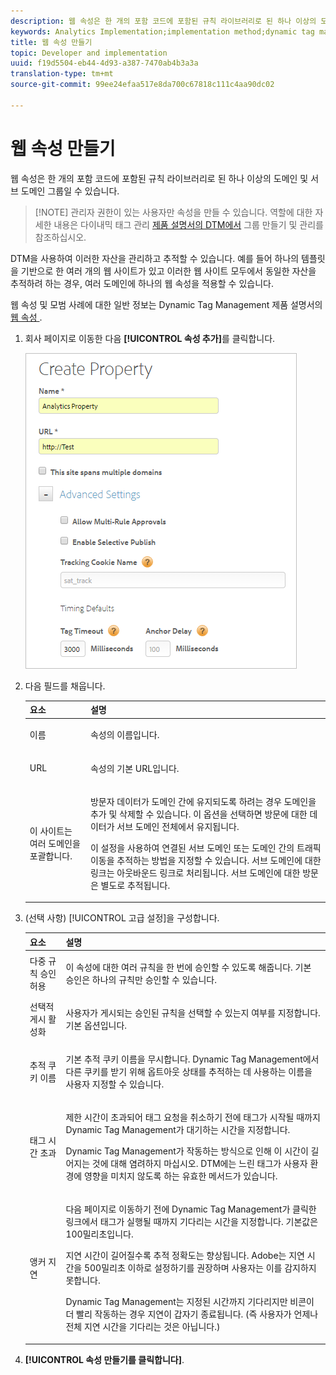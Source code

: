 ```yaml
---
description: 웹 속성은 한 개의 포함 코드에 포함된 규칙 라이브러리로 된 하나 이상의 도메인 및 서브 도메인 그룹일 수 있습니다.
keywords: Analytics Implementation;implementation method;dynamic tag management;dtm;web property;property
title: 웹 속성 만들기
topic: Developer and implementation
uuid: f19d5504-eb44-4d93-a387-7470ab4b3a3a
translation-type: tm+mt
source-git-commit: 99ee24efaa517e8da700c67818c111c4aa90dc02

---
```



# 웹 속성 만들기

웹 속성은 한 개의 포함 코드에 포함된 규칙 라이브러리로 된 하나 이상의 도메인 및 서브 도메인 그룹일 수 있습니다.

> [!NOTE] 관리자 권한이 있는 사용자만 속성을 만들 수 있습니다. 역할에 대한 자세한 내용은 다이내믹 태그 관리 [제품 설명서의 DTM에서](https://marketing.adobe.com/resources/help/en_US/dtm/groups.html) 그룹 만들기 및 관리를 참조하십시오.

DTM을 사용하여 이러한 자산을 관리하고 추적할 수 있습니다. 예를 들어 하나의 템플릿을 기반으로 한 여러 개의 웹 사이트가 있고 이러한 웹 사이트 모두에서 동일한 자산을 추적하려 하는 경우, 여러 도메인에 하나의 웹 속성을 적용할 수 있습니다.

웹 속성 및 모범 사례에 대한 일반 정보는 Dynamic Tag Management 제품 설명서의 [ 웹 속성 ](https://marketing.adobe.com/resources/help/en_US/dtm/web_property.html).

1. 회사 페이지로 이동한 다음 **[!UICONTROL 속성 추가]**&#x200B;를 클릭합니다.

   ![](assets/dtm-create-web-property.png)

1. 다음 필드를 채웁니다.

   <table id="table_376D72251C4D4C4CA878D10C18D2532C"> 
    <thead> 
    <tr> 
    <th colname="col1" class="entry"> 요소 </th> 
    <th colname="col2" class="entry"> 설명 </th> 
    </tr> 
    </thead>
    <tbody> 
    <tr> 
    <td colname="col1"> <span class="uicontrol"> 이름 </span> </td> 
    <td colname="col2"> <p>속성의 이름입니다. </p> </td> 
    </tr> 
    <tr> 
    <td colname="col1"> <span class="uicontrol"> URL</span> </td> 
    <td colname="col2"> <p>속성의 기본 URL입니다. </p> </td> 
    </tr> 
    <tr> 
    <td colname="col1"> <span class="uicontrol">이 사이트는 여러 도메인을 포괄합니다.</span> </td> 
    <td colname="col2"> <p>방문자 데이터가 도메인 간에 유지되도록 하려는 경우 도메인을 추가 및 삭제할 수 있습니다. 이 옵션을 선택하면 방문에 대한 데이터가 서브 도메인 전체에서 유지됩니다.  </p> <p>이 설정을 사용하여 연결된 서브 도메인 또는 도메인 간의 트래픽 이동을 추적하는 방법을 지정할 수 있습니다. 서브 도메인에 대한 링크는 아웃바운드 링크로 처리됩니다. 서브 도메인에 대한 방문은 별도로 추적됩니다. </p> </td> 
    </tr> 
    </tbody> 
    </table>

1. (선택 사항) [!UICONTROL 고급 설정]을 구성합니다.

   <table id="table_6E687FBE6ACC4301BCCD837F4DCBB9C9"> 
    <thead> 
    <tr> 
    <th colname="col1" class="entry"> 요소 </th> 
    <th colname="col2" class="entry"> 설명 </th> 
    </tr> 
    </thead>
    <tbody> 
    <tr> 
    <td colname="col1"> <span class="uicontrol"> 다중 규칙 승인 허용</span> </td> 
    <td colname="col2"> <p>이 속성에 대한 여러 규칙을 한 번에 승인할 수 있도록 해줍니다. 기본 승인은 하나의 규칙만 승인할 수 있습니다. </p> </td> 
    </tr> 
    <tr> 
    <td colname="col1"> <span class="uicontrol"> 선택적 게시 활성화</span> </td> 
    <td colname="col2"> <p>사용자가 게시되는 승인된 규칙을 선택할 수 있는지 여부를 지정합니다. 기본 옵션입니다. </p> </td> 
    </tr> 
    <tr> 
    <td colname="col1"> <span class="uicontrol"> 추적 쿠키 이름</span> </td> 
    <td colname="col2"> <p>기본 추적 쿠키 이름을 무시합니다. Dynamic Tag Management에서 다른 쿠키를 받기 위해 옵트아웃 상태를 추적하는 데 사용하는 이름을 사용자 지정할 수 있습니다. </p> </td> 
    </tr> 
    <tr> 
    <td colname="col1"> <span class="uicontrol"> 태그 시간 초과</span> </td> 
    <td colname="col2"> <p>제한 시간이 초과되어 태그 요청을 취소하기 전에 태그가 시작될 때까지 Dynamic Tag Management가 대기하는 시간을 지정합니다. </p> <p> Dynamic Tag Management가 작동하는 방식으로 인해 이 시간이 길어지는 것에 대해 염려하지 마십시오. DTM에는 느린 태그가 사용자 환경에 영향을 미치지 않도록 하는 유효한 메서드가 있습니다. </p> </td> 
    </tr> 
    <tr> 
    <td colname="col1"> <span class="uicontrol"> 앵커 지연</span> </td> 
    <td colname="col2"> <p>다음 페이지로 이동하기 전에 Dynamic Tag Management가 클릭한 링크에서 태그가 실행될 때까지 기다리는 시간을 지정합니다. 기본값은 100밀리초입니다. </p> <p>지연 시간이 길어질수록 추적 정확도는 향상됩니다. Adobe는 지연 시간을 500밀리초 이하로 설정하기를 권장하며 사용자는 이를 감지하지 못합니다. </p> <p>Dynamic Tag Management는 지정된 시간까지 기다리지만 비콘이 더 빨리 작동하는 경우 지연이 갑자기 종료됩니다. (즉 사용자가 언제나 전체 지연 시간을 기다리는 것은 아닙니다.) </p> </td> 
    </tr> 
    </tbody> 
    </table>

1. **[!UICONTROL 속성 만들기를 클릭합니다]**.
